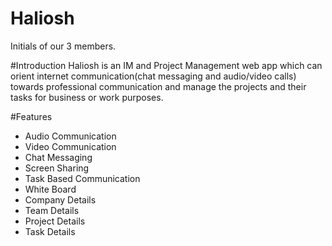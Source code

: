 # Haliosh
Initials of our 3 members.

#Introduction
Haliosh is an IM and Project Management web app which can orient internet communication(chat messaging and audio/video calls) towards professional communication and manage the projects and their tasks for business or work purposes.

#Features
* Audio Communication
* Video Communication
* Chat Messaging
* Screen Sharing
* Task Based Communication
* White Board
* Company Details
* Team Details
* Project Details
* Task Details


